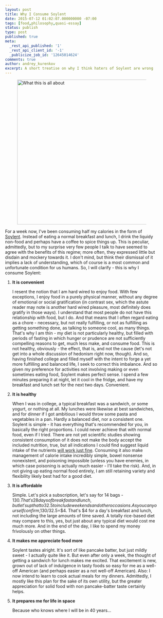 ```yaml
---
layout: post
title: Why I Consume Soylent
date: 2015-07-12 01:02:07.000000000 -07:00
tags: [food,philosophy,quasi-essay]
status: publish
type: post
published: true
meta:
  _rest_api_published: '1'
  _rest_api_client_id: '-1'
  _publicize_job_id: '12645014624'
comments: true
author: andrey_kurenkov
excerpt: A short treatise on why I think haters of Soylent are wrong
---
```

<figure>
    <a href="https://lifeofandrey.files.wordpress.com/2015/07/soylentpour1.jpg"><img src="{{ site.url }}/images/soylentpour1.jpg" alt="What this is all about" caption="What this is all about" width="599" height="476" align="middle"/></a>
</figure>


For a week now, I've been consuming half my calories in the form of [Soylent](https://en.wikipedia.org/wiki/Soylent_(drink)). Instead of eating a normal breakfast and lunch, I drink the liquidy non-food and perhaps have a coffee to spice things up. This is peculiar, admittedly, but to my surprise very few people I talk to have seemed to agree with the benefits of this regime; more often, they expressed little but disdain and mockery towards it. I don't mind, but think their dismissal of it implies a lack of understanding, which of course is a most common and unfortunate condition for us humans. So, I will clarify - this is why I consume Soylent:

1.  **It is convenient**

    I resent the notion that I am hard wired to enjoy food. With few exceptions, I enjoy food in a purely physical manner, without any degree of emotional or social gratification (in contrast sex, which the astute reader may note is another hard wired pleasure, most definitely does gratify in those ways). I understand that most people do not have this relationship with food, but I do. And that means that I often regard eating as a chore - necessary, but not really fulfilling, or not as fulfilling as getting something done, as talking to someone cool, as many things. That's why I am thin - my diet is not particularly healthy, but filled with periods of fasting in which hunger or prudence are not sufficiently compelling reasons to get, much less make, and consume food.
This is not healthy, obviously - the effect, that is, and not the cause (let's not get into a whole discussion of hedonism right now, though). And so, having finished college and filled myself with the intent to forge a yet more fulfilling and balanced life, I seek to correct this imbalance. And so given my preference for activities not involving making or even sometimes eating food, Soylent makes perfect sense. I spend a few minutes preparing it at night, let it cool in the fridge, and have my breakfast and lunch set for the next two days. Convenient.

2.  **It is healthy**

    When I was in college, a typical breakfast was a sandwich, or some yogurt, or nothing at all. My lunches were likewise at best sandwiches, and for dinner if I got ambitious I would throw some pasta and vegetables in a pan. Hardly a balanced diet, nor a consistent one. Soylent is simple - it has everything that's recommended for you, in basically the right proportions. I could never achieve that with normal food, even if I tried. There are not yet scientific studies showing consistent consumption of it does not make the body accept the included nutrition, true, but all indications I could find suggest liquid intake of the nutrients <a href="http://www.washingtonpost.com/lifestyle/wellness/pros-and-cons-of-soylent/2014/09/16/09411d3c-386b-11e4-8601-97ba88884ffd_story.html" target="_blank">will work just fine</a>. Consuming it also make management of calorie intake incredibly simple, bowel nonsense nonexistent, and poisoning impossible (unless you have enemies, in which case poisoning is actually much easier - I'll take the risk). And, in not giving up eating normal food entirely, I am still retaining variety and flexibility likely best had for a good diet.

3.  **It is affordable**

    Simple. Let's pick a subscription, let's say for 14 bags - $130. That's 28 days of breakfast and lunch, but let's up that to 32.5 to include weekends and other occasions. As you can yourself confirm, $130/32.5=$4. That's $4 for a day's breakfast and lunch, not including the large amounts of time saved. A totally rice-based diet may compare to this, yes, but just about any typical diet would cost me much more. And in the end of the day, I like to spend my money frivolously on other things.

4.  **It makes me appreciate food more**

    Soylent tastes alright. It's sort of like pancake batter, but just mildly sweet - I actually quite like it. But even after only a week, the thought of getting a sandwich for lunch makes me excited. That excitement is new, grown out of lack of indulgence in tasty foods so easy for me as a well-off American (and perhaps easier as a not well-off American).
Also: I now intend to learn to cook actual meals for my dinners. Admittedly, I mostly like this plan for the sake of its own utility, but the greater appreciation for solid food with non pancake-batter taste certainly helps.

5.  **It prepares me for life in space**

    Because who knows where I will be in 40 years...
